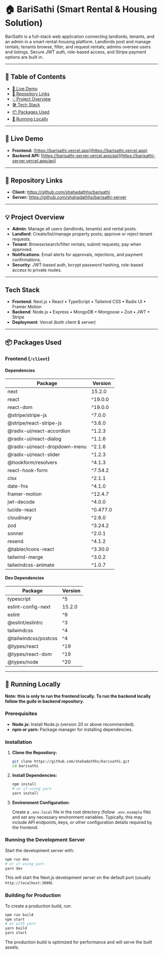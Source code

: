 # 🏠 BariSathi (Smart Rental & Housing Solution)

BariSathi is a full-stack web application connecting landlords, tenants, and an admin in a smart rental-housing platform. Landlords post and manage rentals; tenants browse, filter, and request rentals; admins oversee users and listings. Secure JWT auth, role-based access, and Stripe payment options are built in.

---

## 📑 Table of Contents

- [🔗 Live Demo](#-live-demo)  
- [📂 Repository Links](#-repository-links)  
- [💡 Project Overview](#-project-overview)  
- [🛠️ Tech Stack](#tech-stack)  
- [📦 Packages Used](#-packages-used)  
- [🚀 Running Locally](#-running-locally)  

---

## 🔗 Live Demo

- **Frontend:** [https://barisathi.vercel.app](https://barisathi.vercel.app)  
- **Backend API:** [https://barisathi-server.vercel.app/api](https://barisathi-server.vercel.app/api)  

---

## 📂 Repository Links

- **Client:** https://github.com/shahadathhs/barisathi  
- **Server:** https://github.com/shahadathhs/barisathi-server  

---

## 💡 Project Overview

- **Admin**: Manage all users (landlords, tenants) and rental posts.  
- **Landlord**: Create/list/manage property posts; approve or reject tenant requests.  
- **Tenant**: Browse/search/filter rentals; submit requests; pay when approved.  
- **Notifications**: Email alerts for approvals, rejections, and payment confirmations.  
- **Security**: JWT-based auth, bcrypt password hashing, role-based access to private routes.

---

## Tech Stack

- **Frontend**: Next.js • React • TypeScript • Tailwind CSS • Radix UI • Framer Motion  
- **Backend**: Node.js • Express • MongoDB • Mongoose • Zod • JWT • Stripe  
- **Deployment**: Vercel (both client & server)  

---

## 📦 Packages Used

### Frontend (`/client`)

#### Dependencies

| Package                        | Version   |
| ------------------------------ | --------- |
| next                           | 15.2.0    |
| react                          | ^19.0.0   |
| react-dom                      | ^19.0.0   |
| @stripe/stripe-js              | ^7.0.0    |
| @stripe/react-stripe-js        | ^3.6.0    |
| @radix-ui/react-accordion      | ^1.2.3    |
| @radix-ui/react-dialog         | ^1.1.6    |
| @radix-ui/react-dropdown-menu  | ^2.1.6    |
| @radix-ui/react-slider         | ^1.2.3    |
| @hookform/resolvers            | ^4.1.3    |
| react-hook-form                | ^7.54.2   |
| clsx                           | ^2.1.1    |
| date-fns                       | ^4.1.0    |
| framer-motion                  | ^12.4.7   |
| jwt-decode                     | ^4.0.0    |
| lucide-react                   | ^0.477.0  |
| cloudinary                     | ^2.6.0    |
| zod                            | ^3.24.2   |
| sonner                         | ^2.0.1    |
| resend                         | ^4.1.2    |
| @tabler/icons-react            | ^3.30.0   |
| tailwind-merge                 | ^3.0.2    |
| tailwindcss-animate            | ^1.0.7    |

#### Dev Dependencies

| Package                     | Version |
| --------------------------- | ------- |
| typescript                  | ^5      |
| eslint-config-next          | 15.2.0  |
| eslint                      | ^9      |
| @eslint/eslintrc            | ^3      |
| tailwindcss                 | ^4      |
| @tailwindcss/postcss        | ^4      |
| @types/react                | ^19     |
| @types/react-dom            | ^19     |
| @types/node                 | ^20     |

---

## 🚀 Running Locally

**Note: this is only to run the frontend locally. To run the backend locally follow the guile in backend repository.**

### Prerequisites

- **Node.js:** Install Node.js (version 20 or above recommended).
- **npm or yarn:** Package manager for installing dependencies.

### Installation

1. **Clone the Repository:**

   ```bash
   git clone https://github.com/shahadathhs/barisathi.git
   cd barisathi
   ```

2. **Install Dependencies:**

   ```bash
   npm install
   # or if using yarn
   yarn install
   ```

3. **Environment Configuration:**

   Create a `.env.local` file in the root directory (follow `.env.example` file) and set any necessary environment variables. Typically, this may include API endpoints, keys, or other configuration details required by the frontend.

### Running the Development Server

Start the development server with:

```bash
npm run dev
# or if using yarn
yarn dev
```

This will start the Next.js development server on the default port (usually `http://localhost:3000`).

### Building for Production

To create a production build, run:

```bash
npm run build
npm start
# or with yarn
yarn build
yarn start
```

The production build is optimized for performance and will serve the built assets.